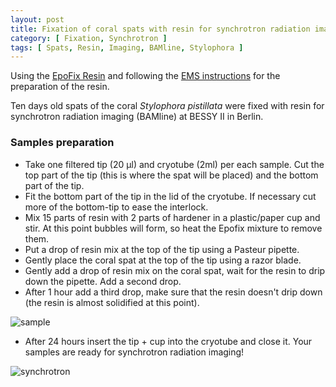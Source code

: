 ```yaml
---
layout: post
title: Fixation of coral spats with resin for synchrotron radiation imaging (BAMline)
category: [ Fixation, Synchrotron ]
tags: [ Spats, Resin, Imaging, BAMline, Stylophora ]
---
```


Using the [EpoFix Resin](https://www.agarscientific.com/fr/epofix?___store=france&___from_store=default) and following the [EMS instructions](https://www.emsdiasum.com/microscopy/technical/datasheet/1232.aspx) for the preparation of the resin.

Ten days old spats of the coral _Stylophora pistillata_ were fixed with resin for synchrotron radiation imaging (BAMline) at BESSY II in Berlin.

### Samples preparation

- Take one filtered tip (20 µl) and cryotube (2ml) per each sample. Cut the top part of the tip (this is where the spat will be placed) and the bottom part of the tip.
- Fit the bottom part of the tip in the lid of the cryotube. If necessary cut more of the bottom-tip to ease the interlock.
- Mix 15 parts of resin with 2 parts of hardener in a plastic/paper cup and stir. At this point bubbles will form, so heat the Epofix mixture to remove them.
- Put a drop of resin mix at the top of the tip using a Pasteur pipette.  
- Gently place the coral spat at the top of the tip using a razor blade.
- Gently add a drop of resin mix on the coral spat, wait for the resin to drip down the pipette. Add a second drop.
- After 1 hour add a third drop, make sure that the resin doesn't drip down (the resin is almost solidified at this point). 

![sample]({{site.baseurl}}/images/Sample_on_tip.jpg "sample")

- After 24 hours insert the tip + cup into the cryotube and close it. Your samples are ready for synchrotron radiation imaging!

![synchrotron]({{site.baseurl}}/images/synchrotron.jpg "synchrotron")

